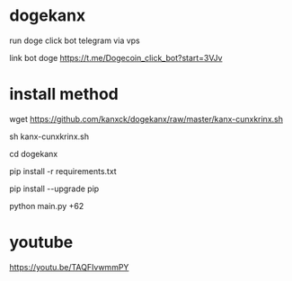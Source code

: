 # dogekanx


run doge click bot telegram via vps

link bot doge https://t.me/Dogecoin_click_bot?start=3VJv

# install method


wget https://github.com/kanxck/dogekanx/raw/master/kanx-cunxkrinx.sh

sh kanx-cunxkrinx.sh

cd dogekanx

pip install -r requirements.txt
  

pip install --upgrade pip
  

python main.py +62



# youtube

https://youtu.be/TAQFIvwmmPY
